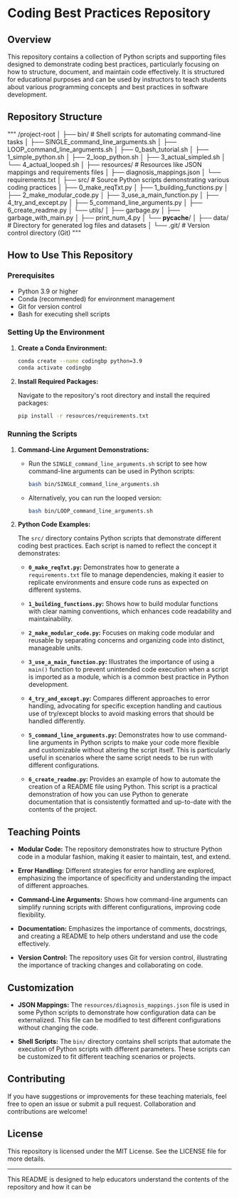 # Coding Best Practices Repository

## Overview

This repository contains a collection of Python scripts and supporting files designed to demonstrate coding best practices, particularly focusing on how to structure, document, and maintain code effectively. It is structured for educational purposes and can be used by instructors to teach students about various programming concepts and best practices in software development.

## Repository Structure
"""
/project-root
│
├── bin/                           # Shell scripts for automating command-line tasks
│   ├── SINGLE_command_line_arguments.sh
│   ├── LOOP_command_line_arguments.sh
│   ├── 0_bash_tutorial.sh
│   ├── 1_simple_python.sh
│   ├── 2_loop_python.sh
│   ├── 3_actual_simpled.sh
│   └── 4_actual_looped.sh
│
├── resources/                     # Resources like JSON mappings and requirements files
│   ├── diagnosis_mappings.json
│   └── requirements.txt
│
├── src/                           # Source Python scripts demonstrating various coding practices
│   ├── 0_make_reqTxt.py
│   ├── 1_building_functions.py
│   ├── 2_make_modular_code.py
│   ├── 3_use_a_main_function.py
│   ├── 4_try_and_except.py
│   ├── 5_command_line_arguments.py
│   ├── 6_create_readme.py
│   └── utils/
│       ├── garbage.py
│       ├── garbage_with_main.py
│       ├── print_num_4.py
│       └── __pycache__/
│
├── data/                          # Directory for generated log files and datasets
│
└── .git/                          # Version control directory (Git)
"""

## How to Use This Repository

### Prerequisites

- Python 3.9 or higher
- Conda (recommended) for environment management
- Git for version control
- Bash for executing shell scripts

### Setting Up the Environment

1. **Create a Conda Environment:**

    ```bash
    conda create --name codingbp python=3.9
    conda activate codingbp
    ```

2. **Install Required Packages:**

    Navigate to the repository's root directory and install the required packages:

    ```bash
    pip install -r resources/requirements.txt
    ```

### Running the Scripts

1. **Command-Line Argument Demonstrations:**

    - Run the `SINGLE_command_line_arguments.sh` script to see how command-line arguments can be used in Python scripts:

      ```bash
      bash bin/SINGLE_command_line_arguments.sh
      ```

    - Alternatively, you can run the looped version:

      ```bash
      bash bin/LOOP_command_line_arguments.sh
      ```

2. **Python Code Examples:**

    The `src/` directory contains Python scripts that demonstrate different coding best practices. Each script is named to reflect the concept it demonstrates:

    - **`0_make_reqTxt.py`:** Demonstrates how to generate a `requirements.txt` file to manage dependencies, making it easier to replicate environments and ensure code runs as expected on different systems.

    - **`1_building_functions.py`:** Shows how to build modular functions with clear naming conventions, which enhances code readability and maintainability.

    - **`2_make_modular_code.py`:** Focuses on making code modular and reusable by separating concerns and organizing code into distinct, manageable units.

    - **`3_use_a_main_function.py`:** Illustrates the importance of using a `main()` function to prevent unintended code execution when a script is imported as a module, which is a common best practice in Python development.

    - **`4_try_and_except.py`:** Compares different approaches to error handling, advocating for specific exception handling and cautious use of try/except blocks to avoid masking errors that should be handled differently.

    - **`5_command_line_arguments.py`:** Demonstrates how to use command-line arguments in Python scripts to make your code more flexible and customizable without altering the script itself. This is particularly useful in scenarios where the same script needs to be run with different configurations.

    - **`6_create_readme.py`:** Provides an example of how to automate the creation of a README file using Python. This script is a practical demonstration of how you can use Python to generate documentation that is consistently formatted and up-to-date with the contents of the project.

## Teaching Points

- **Modular Code:** The repository demonstrates how to structure Python code in a modular fashion, making it easier to maintain, test, and extend.
  
- **Error Handling:** Different strategies for error handling are explored, emphasizing the importance of specificity and understanding the impact of different approaches.
  
- **Command-Line Arguments:** Shows how command-line arguments can simplify running scripts with different configurations, improving code flexibility.
  
- **Documentation:** Emphasizes the importance of comments, docstrings, and creating a README to help others understand and use the code effectively.
  
- **Version Control:** The repository uses Git for version control, illustrating the importance of tracking changes and collaborating on code.

## Customization

- **JSON Mappings:** The `resources/diagnosis_mappings.json` file is used in some Python scripts to demonstrate how configuration data can be externalized. This file can be modified to test different configurations without changing the code.

- **Shell Scripts:** The `bin/` directory contains shell scripts that automate the execution of Python scripts with different parameters. These scripts can be customized to fit different teaching scenarios or projects.

## Contributing

If you have suggestions or improvements for these teaching materials, feel free to open an issue or submit a pull request. Collaboration and contributions are welcome!

## License

This repository is licensed under the MIT License. See the LICENSE file for more details.

---

This README is designed to help educators understand the contents of the repository and how it can be 
